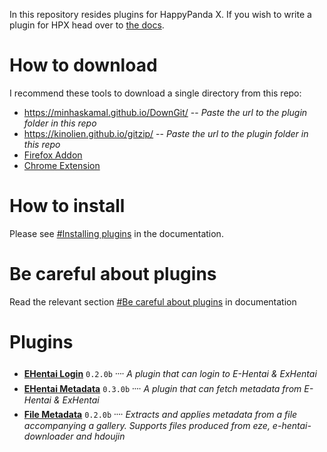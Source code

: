 
In this repository resides plugins for HappyPanda X. If you wish to write a plugin for HPX head over to
[the docs](https://happypandax.github.io/plugin.html#plugins).

# How to download

I recommend these tools to download a single directory from this repo:
- https://minhaskamal.github.io/DownGit/ -- *Paste the url to the plugin folder in this repo*
- https://kinolien.github.io/gitzip/ -- *Paste the url to the plugin folder in this repo*
- [Firefox Addon](https://addons.mozilla.org/en-US/firefox/addon/gitzip/)
- [Chrome Extension](https://chrome.google.com/webstore/detail/gitzip-for-github/ffabmkklhbepgcgfonabamgnfafbdlkn)

# How to install

Please see [#Installing plugins](https://happypandax.github.io/usage.html#installing-plugins) in the documentation.

# Be careful about plugins

Read the relevant section [#Be careful about plugins](https://happypandax.github.io/usage.html#be-careful-about-plugins) in documentation

# Plugins

- [**EHentai Login**](https://github.com/happypandax/plugins/tree/master/plugins/EHentai%20Login) `0.2.0b` ᠁ *A plugin that can login to E-Hentai & ExHentai*
- [**EHentai Metadata**](https://github.com/happypandax/plugins/tree/master/plugins/EHentai%20Metadata) `0.3.0b` ᠁ *A plugin that can fetch metadata from E-Hentai & ExHentai*
- [**File Metadata**](https://github.com/happypandax/plugins/tree/master/plugins/File%20Metadata) `0.2.0b` ᠁ *Extracts and applies metadata from a file accompanying a gallery. Supports files produced from eze, e-hentai-downloader and hdoujin*

